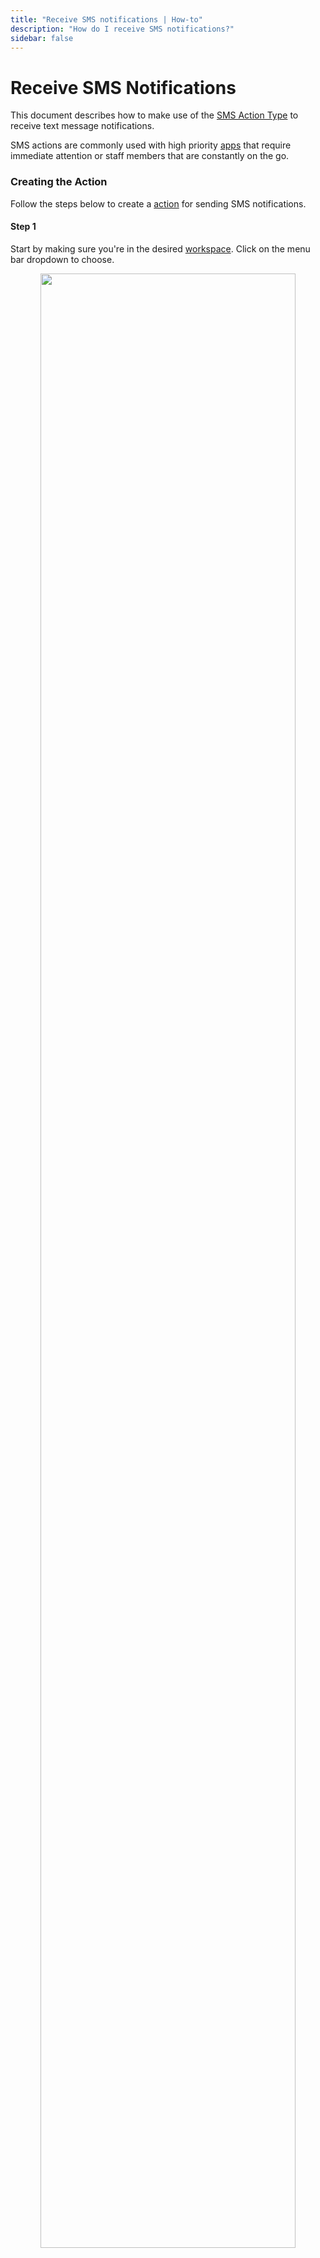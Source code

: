 ```yaml
---
title: "Receive SMS notifications | How-to"
description: "How do I receive SMS notifications?"
sidebar: false
---
```


# Receive SMS Notifications

This document describes how to make use of the [SMS Action Type](/reference/action-types/sms/) to receive text message notifications.

SMS actions are commonly used with high priority [apps](/reference/apps/) that require immediate attention or staff members that are constantly on the go.

### Creating the Action

Follow the steps below to create a [action](/reference/actions/) for sending SMS notifications.

#### Step 1

Start by making sure you're in the desired [workspace](/reference/workspaces/). Click on the menu bar dropdown to choose.

<p align="center">
  <img src="/images/navigation/choose-workspace-dropdown.png" width="90%">
</p>

#### Step 2

Select the **Actions** tab within the workspace view and click the **+ New Action** button. This will launch a modal for creating new actions.

<p align="center">
  <img src="/images/how-tos/create-new-action.png" width="90%">
</p>

#### Step 3

From the action creation model, select **SMS** from the _Action type_ dropdown list.

<p align="center">
  <img src="/images/modals/office-create-action-sms.png" width="70%">
</p>

#### Step 4

Enter a _name_, _description_ (optional) and desired phone number. You can also customize a text _message_ format by providing your own [Jinja2 template](https://jinja.palletsprojects.com/en/3.0.x/). Click on **+ Create action** to complete the process.

::: tip
If you don't provide a country code, it will default to 1. See [wikipedia](https://en.wikipedia.org/wiki/List_of_country_calling_codes) for more details.
:::

<p align="center">
  <img src="/images/modals/office-create-action-sms-filled.png" width="70%">
</p>

### Attaching Action to App

Follow the steps below to attach the SMS action created above to one or more [apps](/reference/apps/).

#### Step 1

Select the **Apps** tab within the workspace view and select the [app](/reference/apps/) you wish to receive SMS notifications for.

<p align="center">
  <img src="/images/how-tos/edit-app.png" width="90%">
</p>

#### Step 2

From the app model, click on the **Edit** button.

<p align="center">
  <img src="/images/modals/personal-office-coffee-machine-edit-app.png" width="70%">
</p>

#### Step 3

From the app edit model, type in the name of your SMS action in _Actions_ list. The name will autocomplete as you type.

<p align="center">
  <img src="/images/modals/personal-office-coffee-machine-edit-app-actions-sms.png" width="70%">
</p>

#### Step 4

Click on the **Save changes** button and you're done!

<p align="center">
  <img src="/images/modals/personal-office-coffee-machine-edit-app-actions-sms-save.png" width="70%">
</p>

### Wait for App Interaction 

Now that your app is configured, you just wait until someone interacts with it. Once they do, you'll receive an SMS that looks something like this.

![Action Integration](/images/actions/personal-office-coffee-machine-sms.png)
